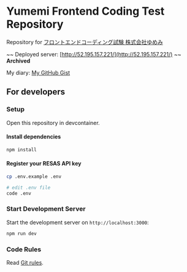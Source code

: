 # Yumemi Frontend Coding Test Repository

Repository for [フロントエンドコーディング試験 株式会社ゆめみ](https://yumemi.notion.site/0e9ef27b55704d7882aab55cc86c999d)

~~ Deployed server: [http://52.195.157.221/](http://52.195.157.221/) ~~ **Archived**

My diary: [My GitHub Gist](https://gist.github.com/ak1-foo/7c6b338dfa867d9ed679398ecd00be41)

## For developers

### Setup

Open this repository in devcontainer.

#### Install dependencies

```bash
npm install
```

#### Register your RESAS API key

```bash
cp .env.example .env

# edit .env file
code .env
```

### Start Development Server

Start the development server on `http://localhost:3000`:

```bash
npm run dev
```

### Code Rules

Read [Git rules](docs/git-rules.md).
